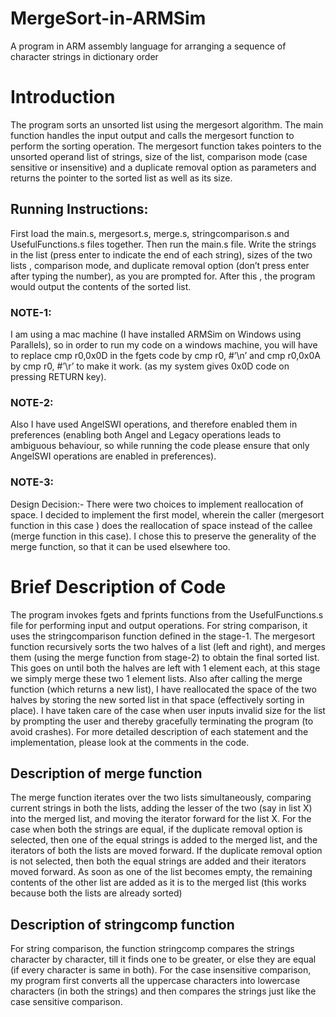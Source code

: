 # MergeSort-in-ARMSim
A program in ARM assembly language for arranging a sequence of character strings in dictionary order


# **Introduction**
The program sorts an unsorted list using the mergesort algorithm. The main function handles the input output and calls the mergesort function to perform the sorting operation. The mergesort function takes pointers to the unsorted operand list of strings, size of the list, comparison mode (case sensitive or insensitive) and a duplicate removal option as parameters and returns the pointer to the sorted list as well as its size. 


## **Running Instructions**:
First load the main.s, mergesort.s, merge.s, stringcomparison.s and UsefulFunctions.s files together. Then run the main.s file. Write the strings in the list (press enter to indicate the end of each string), sizes of the two lists , comparison mode, and duplicate removal option (don’t press enter after typing the number), as you are prompted for. After this , the program would output the contents of the sorted list.


### **NOTE-1**:
I am using a mac machine (I have installed ARMSim on Windows using Parallels), so in order to run my code on a windows machine, you will have to replace cmp r0,0x0D in the fgets code by cmp r0, #’\n’ and cmp r0,0x0A by cmp r0, #’\r’ to make it work. (as my system gives 0x0D code on pressing RETURN key).

### **NOTE-2**:
Also I have used AngelSWI operations, and therefore enabled them in preferences (enabling both Angel and Legacy operations leads to ambiguous behaviour, so while running the code please ensure that only AngelSWI operations are enabled in preferences).


### **NOTE-3**:
Design Decision:- There were two choices to implement reallocation of space. I decided to implement the first model, wherein the caller (mergesort function in this case ) does the reallocation of space instead of the callee (merge function in this case). I chose this to preserve the generality of the merge function, so that it can be used elsewhere too.


# **Brief Description of Code**
The program invokes fgets and fprints functions from the UsefulFunctions.s file for performing input and output operations. For string comparison, it uses the stringcomparison function defined in the stage-1. The mergesort function recursively sorts the two halves of a list (left and right), and merges them (using the merge function from stage-2) to obtain the final sorted list. This goes on until both the halves are left with 1 element each, at this stage we simply merge these two 1 element lists. Also after calling the merge function (which returns a new list), I have reallocated the space of the two halves by storing the new sorted list in that space (effectively sorting in place). I have taken care of the case when user inputs invalid size for the list by prompting the user and thereby gracefully terminating the program (to avoid crashes). For more detailed description of each statement and the implementation, please look at the comments in the code.


## Description of merge function
The merge function iterates over the two lists simultaneously, comparing current strings in both the lists, adding the lesser of the two (say in list X) into the merged list, and moving the iterator forward for the list X. For the case when both the strings are equal, if the duplicate removal option is selected, then one of the equal strings is added to the merged list, and the iterators of both the lists are moved forward. If the duplicate removal option is not selected, then both the equal strings are added and their iterators moved forward. As soon as one of the list becomes empty, the remaining contents of the other list are added as it is to the merged list (this works because both the lists are already sorted)


## Description of stringcomp function
For string comparison, the function stringcomp compares the strings character by character, till it finds one to be greater, or else they are equal (if every character is same in both). For the case insensitive comparison, my program first converts all the uppercase characters into lowercase characters (in both the strings) and then compares the strings just like the case sensitive comparison.
